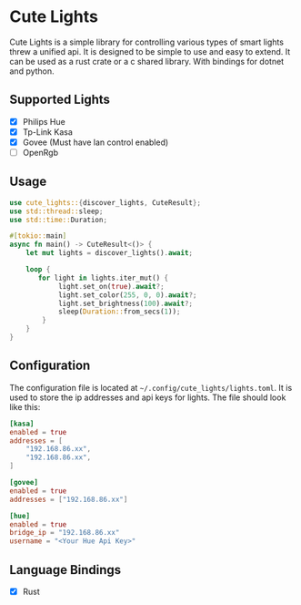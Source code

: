 # Cute Lights

Cute Lights is a simple library for controlling various types of smart lights threw a unified api. It is designed to be simple to use and easy to extend. It can be used as a rust crate or a c shared library. With bindings for dotnet and python.

## Supported Lights

-   [x] Philips Hue
-   [x] Tp-Link Kasa
-   [x] Govee (Must have lan control enabled)
-   [ ] OpenRgb

## Usage

```rust
use cute_lights::{discover_lights, CuteResult};
use std::thread::sleep;
use std::time::Duration;

#[tokio::main]
async fn main() -> CuteResult<()> {
    let mut lights = discover_lights().await;

    loop {
       for light in lights.iter_mut() {
            light.set_on(true).await?;
            light.set_color(255, 0, 0).await?;
            light.set_brightness(100).await?;
            sleep(Duration::from_secs(1));
        }
    }
}

```

## Configuration

The configuration file is located at `~/.config/cute_lights/lights.toml`. It is used to store the ip addresses and api keys for lights. The file should look like this:

```toml
[kasa]
enabled = true
addresses = [
    "192.168.86.xx",
    "192.168.86.xx",
]

[govee]
enabled = true
addresses = ["192.168.86.xx"]

[hue]
enabled = true
bridge_ip = "192.168.86.xx"
username = "<Your Hue Api Key>"
```

## Language Bindings

-   [x] Rust
